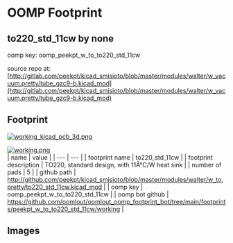 # OOMP Footprint  
## to220_std_11cw  by none  
  
oomp key: oomp_peekpt_w_to_to220_std_11cw  
  
source repo at: [http://gitlab.com/peekpt/kicad_smisioto/blob/master/modules/walter/w_vacuum.pretty/tube_gzc9-b.kicad_mod](http://gitlab.com/peekpt/kicad_smisioto/blob/master/modules/walter/w_vacuum.pretty/tube_gzc9-b.kicad_mod)  
## Footprint  
  
[![working_kicad_pcb_3d.png](working_kicad_pcb_3d_600.png)](working_kicad_pcb_3d.png)  
  
[![working.png](working_600.png)](working.png)  
| name | value | 
| --- | --- | 
| footprint name | to220_std_11cw | 
| footprint description | TO220, standard design, with 11Â°C/W heat sink | 
| number of pads | 5 | 
| github path | http://github.com/peekpt/kicad_smisioto/blob/master/modules/walter/w_to.pretty/to220_std_11cw.kicad_mod | 
| oomp key | oomp_peekpt_w_to_to220_std_11cw | 
| oomp bot github | https://github.com/oomlout/oomlout_oomp_footprint_bot/tree/main/footprints/peekpt_w_to_to220_std_11cw/working | 
## Images  
